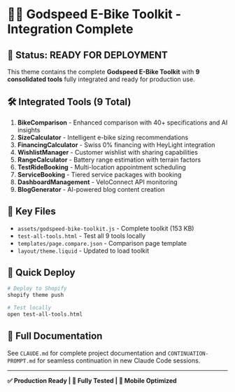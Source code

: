 # 🚴‍♂️ Godspeed E-Bike Toolkit - Integration Complete

## 🎉 **Status: READY FOR DEPLOYMENT**

This theme contains the complete **Godspeed E-Bike Toolkit** with **9 consolidated tools** fully integrated and ready for production use.

## 🛠️ **Integrated Tools (9 Total)**

1. **BikeComparison** - Enhanced comparison with 40+ specifications and AI insights
2. **SizeCalculator** - Intelligent e-bike sizing recommendations  
3. **FinancingCalculator** - Swiss 0% financing with HeyLight integration
4. **WishlistManager** - Customer wishlist with sharing capabilities
5. **RangeCalculator** - Battery range estimation with terrain factors
6. **TestRideBooking** - Multi-location appointment scheduling
7. **ServiceBooking** - Tiered service packages with booking
8. **DashboardManagement** - VeloConnect API monitoring
9. **BlogGenerator** - AI-powered blog content creation

## 📁 **Key Files**

- `assets/godspeed-bike-toolkit.js` - Complete toolkit (153 KB)
- `test-all-tools.html` - Test all 9 tools locally
- `templates/page.compare.json` - Comparison page template
- `layout/theme.liquid` - Updated to load toolkit

## 🚀 **Quick Deploy**

```bash
# Deploy to Shopify
shopify theme push

# Test locally
open test-all-tools.html
```

## 📖 **Full Documentation**

See `CLAUDE.md` for complete project documentation and `CONTINUATION-PROMPT.md` for seamless continuation in new Claude Code sessions.

---
**✅ Production Ready | 🧪 Fully Tested | 📱 Mobile Optimized**